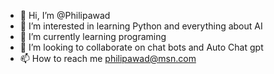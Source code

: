 - 👋 Hi, I’m @Philipawad
- 👀 I’m interested in learning Python and everything about AI
- 🌱 I’m currently learning programing
- 💞️ I’m looking to collaborate on chat bots and Auto Chat gpt
- 📫 How to reach me philipawad@msn.com

<!---
Philipawad/Philipawad is a ✨ special ✨ repository because its `README.md` (this file) appears on your GitHub profile.
You can click the Preview link to take a look at your changes.
--->
